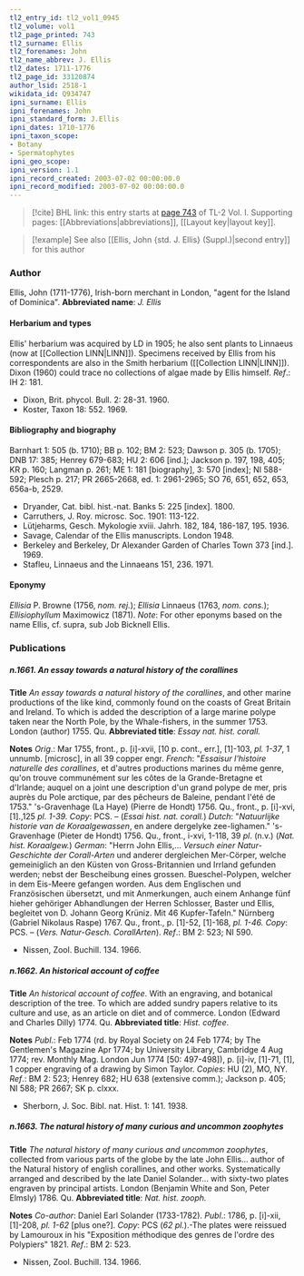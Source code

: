 ```yaml
---
tl2_entry_id: tl2_vol1_0945
tl2_volume: vol1
tl2_page_printed: 743
tl2_surname: Ellis
tl2_forenames: John
tl2_name_abbrev: J. Ellis
tl2_dates: 1711-1776
tl2_page_id: 33120874
author_lsid: 2518-1
wikidata_id: Q934747
ipni_surname: Ellis
ipni_forenames: John
ipni_standard_form: J.Ellis
ipni_dates: 1710-1776
ipni_taxon_scope: 
- Botany
- Spermatophytes
ipni_geo_scope: 
ipni_version: 1.1
ipni_record_created: 2003-07-02 00:00:00.0
ipni_record_modified: 2003-07-02 00:00:00.0
---
```



> [!cite] BHL link: this entry starts at [page 743](https://www.biodiversitylibrary.org/page/33120874) of TL-2 Vol. I.
> Supporting pages: [[Abbreviations|abbreviations]], [[Layout key|layout key]].

> [!example] See also [[Ellis, John {std. J. Ellis} (Suppl.)|second entry]] for this author

### Author

Ellis, John (1711-1776), Irish-born merchant in London, "agent for the Island of Dominica". 
**Abbreviated name**: *J. Ellis*

#### Herbarium and types

Ellis' herbarium was acquired by LD in 1905; he also sent plants to Linnaeus (now at [[Collection LINN|LINN]]). Specimens received by Ellis from his correspondents are also in the Smith herbarium ([[Collection LINN|LINN]]). Dixon (1960) could trace no collections of algae made by Ellis himself.
*Ref*.: IH 2: 181.
- Dixon, Brit. phycol. Bull. 2: 28-31. 1960.
- Koster, Taxon 18: 552. 1969.

#### Bibliography and biography

Barnhart 1: 505 (b. 1710); BB p. 102; BM 2: 523; Dawson p. 305 (b. 1705); DNB 17: 385; Henrey 679-683; HU 2: 606 \[ind.\]; Jackson p. 197, 198, 405; KR p. 160; Langman p. 261; ME 1: 181 \[biography\], 3: 570 \[index\]; NI 588-592; Plesch p. 217; PR 2665-2668, ed. 1: 2961-2965; SO 76, 651, 652, 653, 656a-b, 2529.
- Dryander, Cat. bibl. hist.-nat. Banks 5: 225 \[index\]. 1800.
- Carruthers, J. Roy. microsc. Soc. 1901: 113-122.
- Lütjeharms, Gesch. Mykologie xviii. Jahrh. 182, 184, 186-187, 195. 1936.
- Savage, Calendar of the Ellis manuscripts. London 1948.
- Berkeley and Berkeley, Dr Alexander Garden of Charles Town 373 \[ind.\]. 1969.
- Stafleu, Linnaeus and the Linnaeans 151, 236. 1971.

#### Eponymy

*Ellisia* P. Browne (1756, *nom. rej.*); *Ellisia* Linnaeus (1763, *nom. cons.*); *Ellisiophyllum* Maximowicz (1871).
*Note*: For other eponyms based on the name Ellis, cf. supra, sub Job Bicknell Ellis.

### Publications

##### n.1661. An essay towards a natural history of the corallines

**Title**
*An essay towards a natural history of the corallines*, and other marine productions of the like kind, commonly found on the coasts of Great Britain and Ireland. To which is added the description of a large marine polype taken near the North Pole, by the Whale-fishers, in the summer 1753. London (author) 1755. Qu.
**Abbreviated title**: *Essay nat. hist. corall.*

**Notes**
*Orig*.: Mar 1755, front., p. \[i\]-xvii, \[10 p. cont., err.\], \[1\]-103, *pl. 1-37*, 1 unnumb. \[microsc\], in all 39 copper engr.
*French*: "*Essaisur l'histoire naturelle des corallines*, et d'autres productions marines du même genre, qu'on trouve communément sur les côtes de la Grande-Bretagne et d'Irlande; auquel on a joint une description d'un grand polype de mer, pris auprès du Pole arctique, par des pêcheurs de Baleine, pendant l'été de 1753." 's-Gravenhage (La Haye) (Pierre de Hondt) 1756. Qu., front., p. \[i\]-xvi, \[1\].,125 *pl. 1-39. Copy*: PCS. – (*Essai hist. nat. corall.*)
*Dutch*: "*Natuurlijke historie van de Koraalgewassen*, en andere dergelyke zee-lighamen." 's-Gravenhage (Pieter de Hondt) 1756. Qu., front., i-xvi, 1-118, 39 *pl*. (n.v.) (*Nat. hist. Koraalgew.*)
*German*: "Herrn John Ellis,... *Versuch einer Natur-Geschichte der Corall-Arten* und anderer dergleichen Mer-Cörper, welche gemeiniglich an den Küsten von Gross-Britannien und Irrland gefunden werden; nebst der Bescheibung eines grossen. Bueschel-Polypen, welcher in dem Eis-Meere gefangen worden. Aus dem Englischen und Französischen übersetzt, und mit Anmerkungen, auch einem Anhange fünf hieher gehöriger Abhandlungen der Herren Schlosser, Baster und Ellis, begleitet von D. Johann Georg Krüniz. Mit 46 Kupfer-Tafeln." Nürnberg (Gabriel Nikolaus Raspe) 1767. Qu., front., p. \[1\]-52, \[1\]-168, *pl. 1-46. Copy*: PCS. – (*Vers. Natur-Gesch. CorallArten*).
*Ref*.: BM 2: 523; NI 590.
- Nissen, Zool. Buchill. 134. 1966.

##### n.1662. An historical account of coffee

**Title**
*An historical account of coffee*. With an engraving, and botanical description of the tree. To which are added sundry papers relative to its culture and use, as an article on diet and of commerce. London (Edward and Charles Dilly) 1774. Qu.
**Abbreviated title**: *Hist. coffee*.

**Notes**
*Publ*.: Feb 1774 (rd. by Royal Society on 24 Feb 1774; by The Gentlemen's Magazine Apr 1774; by University Library, Cambridge 4 Aug 1774; rev. Monthly Mag.
London Jun 1774 \[50: 497-498\]), p. \[i\]-iv, \[1\]-71, \[1\], 1 copper engraving of a drawing by Simon Taylor. *Copies*: HU (2), MO, NY.
*Ref*.: BM 2: 523; Henrey 682; HU 638 (extensive comm.); Jackson p. 405; NI 588; PR 2667; SK p. clxxx.
- Sherborn, J. Soc. Bibl. nat. Hist. 1: 141. 1938.

##### n.1663. The natural history of many curious and uncommon zoophytes

**Title**
*The natural history of many curious and uncommon zoophytes*, collected from various parts of the globe by the late John Ellis... author of the Natural history of english corallines, and other works. Systematically arranged and described by the late Daniel Solander... with sixty-two plates engraven by principal artists. London (Benjamin White and Son, Peter Elmsly) 1786. Qu.
**Abbreviated title**: *Nat. hist. zooph.*

**Notes**
*Co-author*: Daniel Earl Solander (1733-1782).
*Publ*.: 1786, p. \[i\]-xii, \[1\]-208, *pl. 1-62* \[plus one?\]. *Copy*: PCS (*62 pl.*).-The plates were reissued by Lamouroux in his "Exposition méthodique des genres de l'ordre des Polypiers" 1821.
*Ref*.: BM 2: 523.
- Nissen, Zool. Buchill. 134. 1966.


